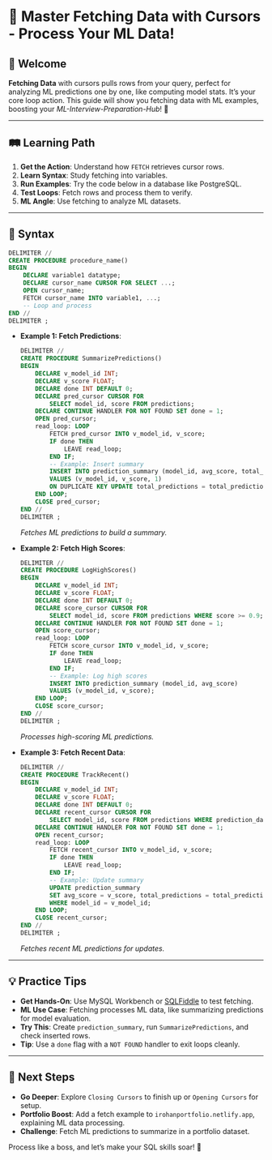 # 🎉 Master Fetching Data with Cursors - Process Your ML Data!

## 🌟 Welcome

**Fetching Data** with cursors pulls rows from your query, perfect for analyzing ML predictions one by one, like computing model stats. It’s your core loop action. This guide will show you fetching data with ML examples, boosting your *ML-Interview-Preparation-Hub*! 🚀

---

## 🛤️ Learning Path

1. **Get the Action**: Understand how `FETCH` retrieves cursor rows.
2. **Learn Syntax**: Study fetching into variables.
3. **Run Examples**: Try the code below in a database like PostgreSQL.
4. **Test Loops**: Fetch rows and process them to verify.
5. **ML Angle**: Use fetching to analyze ML datasets.

---

## 📜 Syntax

```sql
DELIMITER //
CREATE PROCEDURE procedure_name()
BEGIN
    DECLARE variable1 datatype;
    DECLARE cursor_name CURSOR FOR SELECT ...;
    OPEN cursor_name;
    FETCH cursor_name INTO variable1, ...;
    -- Loop and process
END //
DELIMITER ;
```

- **Example 1: Fetch Predictions**:
  ```sql
  DELIMITER //
  CREATE PROCEDURE SummarizePredictions()
  BEGIN
      DECLARE v_model_id INT;
      DECLARE v_score FLOAT;
      DECLARE done INT DEFAULT 0;
      DECLARE pred_cursor CURSOR FOR 
          SELECT model_id, score FROM predictions;
      DECLARE CONTINUE HANDLER FOR NOT FOUND SET done = 1;
      OPEN pred_cursor;
      read_loop: LOOP
          FETCH pred_cursor INTO v_model_id, v_score;
          IF done THEN
              LEAVE read_loop;
          END IF;
          -- Example: Insert summary
          INSERT INTO prediction_summary (model_id, avg_score, total_predictions)
          VALUES (v_model_id, v_score, 1)
          ON DUPLICATE KEY UPDATE total_predictions = total_predictions + 1, avg_score = (avg_score + v_score) / 2;
      END LOOP;
      CLOSE pred_cursor;
  END //
  DELIMITER ;
  ```
  *Fetches ML predictions to build a summary.*

- **Example 2: Fetch High Scores**:
  ```sql
  DELIMITER //
  CREATE PROCEDURE LogHighScores()
  BEGIN
      DECLARE v_model_id INT;
      DECLARE v_score FLOAT;
      DECLARE done INT DEFAULT 0;
      DECLARE score_cursor CURSOR FOR 
          SELECT model_id, score FROM predictions WHERE score >= 0.9;
      DECLARE CONTINUE HANDLER FOR NOT FOUND SET done = 1;
      OPEN score_cursor;
      read_loop: LOOP
          FETCH score_cursor INTO v_model_id, v_score;
          IF done THEN
              LEAVE read_loop;
          END IF;
          -- Example: Log high scores
          INSERT INTO prediction_summary (model_id, avg_score)
          VALUES (v_model_id, v_score);
      END LOOP;
      CLOSE score_cursor;
  END //
  DELIMITER ;
  ```
  *Processes high-scoring ML predictions.*

- **Example 3: Fetch Recent Data**:
  ```sql
  DELIMITER //
  CREATE PROCEDURE TrackRecent()
  BEGIN
      DECLARE v_model_id INT;
      DECLARE v_score FLOAT;
      DECLARE done INT DEFAULT 0;
      DECLARE recent_cursor CURSOR FOR 
          SELECT model_id, score FROM predictions WHERE prediction_date >= '2025-04-01';
      DECLARE CONTINUE HANDLER FOR NOT FOUND SET done = 1;
      OPEN recent_cursor;
      read_loop: LOOP
          FETCH recent_cursor INTO v_model_id, v_score;
          IF done THEN
              LEAVE read_loop;
          END IF;
          -- Example: Update summary
          UPDATE prediction_summary 
          SET avg_score = v_score, total_predictions = total_predictions + 1
          WHERE model_id = v_model_id;
      END LOOP;
      CLOSE recent_cursor;
  END //
  DELIMITER ;
  ```
  *Fetches recent ML predictions for updates.*

---

## 💡 Practice Tips

- **Get Hands-On**: Use MySQL Workbench or [SQLFiddle](http://sqlfiddle.com) to test fetching.
- **ML Use Case**: Fetching processes ML data, like summarizing predictions for model evaluation.
- **Try This**: Create `prediction_summary`, run `SummarizePredictions`, and check inserted rows.
- **Tip**: Use a `done` flag with a `NOT FOUND` handler to exit loops cleanly.

---

## 🚀 Next Steps

- **Go Deeper**: Explore `Closing Cursors` to finish up or `Opening Cursors` for setup.
- **Portfolio Boost**: Add a fetch example to `irohanportfolio.netlify.app`, explaining ML data processing.
- **Challenge**: Fetch ML predictions to summarize in a portfolio dataset.

Process like a boss, and let’s make your SQL skills soar! 🌟